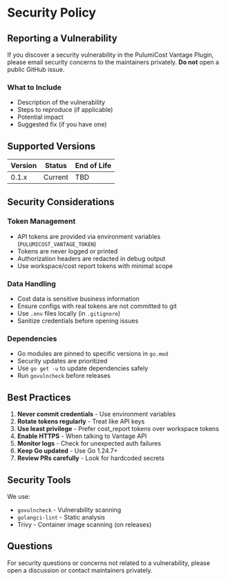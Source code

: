 # Security Policy

## Reporting a Vulnerability

If you discover a security vulnerability in the PulumiCost Vantage Plugin,
please email security concerns to the maintainers privately. **Do not** open
a public GitHub issue.

### What to Include

- Description of the vulnerability
- Steps to reproduce (if applicable)
- Potential impact
- Suggested fix (if you have one)

## Supported Versions

| Version | Status | End of Life |
|---------|--------|------------|
| 0.1.x | Current | TBD |

## Security Considerations

### Token Management

- API tokens are provided via environment variables
  (`PULUMICOST_VANTAGE_TOKEN`)
- Tokens are never logged or printed
- Authorization headers are redacted in debug output
- Use workspace/cost report tokens with minimal scope

### Data Handling

- Cost data is sensitive business information
- Ensure configs with real tokens are not committed to git
- Use `.env` files locally (in `.gitignore`)
- Sanitize credentials before opening issues

### Dependencies

- Go modules are pinned to specific versions in `go.mod`
- Security updates are prioritized
- Use `go get -u` to update dependencies safely
- Run `govulncheck` before releases

## Best Practices

1. **Never commit credentials** - Use environment variables
2. **Rotate tokens regularly** - Treat like API keys
3. **Use least privilege** - Prefer cost_report tokens over workspace tokens
4. **Enable HTTPS** - When talking to Vantage API
5. **Monitor logs** - Check for unexpected auth failures
6. **Keep Go updated** - Use Go 1.24.7+
7. **Review PRs carefully** - Look for hardcoded secrets

## Security Tools

We use:

- `govulncheck` - Vulnerability scanning
- `golangci-lint` - Static analysis
- Trivy - Container image scanning (on releases)

## Questions

For security questions or concerns not related to a vulnerability, please
open a discussion or contact maintainers privately.
